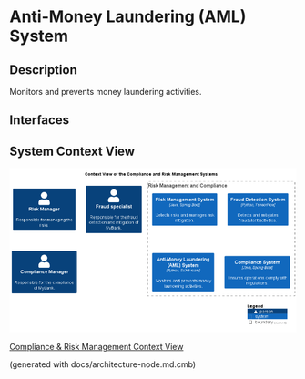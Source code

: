 # Anti-Money Laundering (AML) System
## Description
Monitors and prevents money laundering activities.


## Interfaces

## System Context View
![Context View of the Compliance and Risk Management Systems](../../mybank/compliance/context-view.png)

[Compliance & Risk Management Context View](../../mybank/compliance/context-view.md)


(generated with docs/architecture-node.md.cmb)
